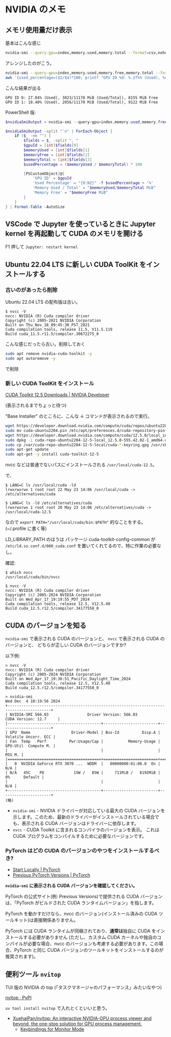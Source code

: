 # NVIDIA のメモ

## メモリ使用量だけ表示

基本はこんな感じ

```sh
nvidia-smi --query-gpu=index,memory.used,memory.total --format=csv,noheader,nounits
```

アレンジしたのがこう。

```sh
nvidia-smi --query-gpu=index,memory.used,memory.free,memory.total --format=csv,noheader,nounits | \
awk '{used_percentage=($2/$4)*100; printf "GPU ID %d: %.2f%% (Used), %d/%d MiB (Used/Total), %d MiB Free\n", $1, used_percentage, $2, $4, $3}'
```

こんな結果が出る

```console
GPU ID 0: 27.04% (Used), 3023/11178 MiB (Used/Total), 8155 MiB Free
GPU ID 1: 18.40% (Used), 2056/11178 MiB (Used/Total), 9122 MiB Free
```

PowerShell 版:

```powershell
$nvidiaSmiOutput = nvidia-smi --query-gpu=index,memory.used,memory.free,memory.total --format=csv,noheader,nounits

$nvidiaSmiOutput -split "`n" | ForEach-Object {
    if ($_ -ne "") {
        $fields = $_ -split ", "
        $gpuId = [int]$fields[0]
        $memoryUsed = [int]$fields[1]
        $memoryFree = [int]$fields[2]
        $memoryTotal = [int]$fields[3]
        $usedPercentage = ($memoryUsed / $memoryTotal) * 100

        [PSCustomObject]@{
            'GPU ID' = $gpuId
            'Used Percentage' = "{0:N2}" -f $usedPercentage + '%'
            'Memory Used / Total' = "$memoryUsed/$memoryTotal MiB"
            'Memory Free' = "$memoryFree MiB"
        }
    }
} | Format-Table -AutoSize
```

## VSCode で Jupyter を使っているときに Jupyter kernel を再起動して CUDA のメモリを開ける

F1 押して `Jupyter: restart kernel`

## Ubuntu 22.04 LTS に新しい CUDA ToolKit をインストールする

### 古いのがあったら削除

Ubuntu 22.04 LTS の配布版は古い。

```console
$ nvcc -V
nvcc: NVIDIA (R) Cuda compiler driver
Copyright (c) 2005-2021 NVIDIA Corporation
Built on Thu_Nov_18_09:45:30_PST_2021
Cuda compilation tools, release 11.5, V11.5.119
Build cuda_11.5.r11.5/compiler.30672275_0
```

こんな感じだったら古い。削除しておく

```sh
sudo apt remove nvidia-cuda-toolkit -y
sudo apt autoremove -y
```

で削除

### 新しい CUDA ToolKit をインストール

[CUDA Toolkit 12.5 Downloads | NVIDIA Developer](https://developer.nvidia.com/cuda-downloads?target_os=Linux&target_arch=x86_64&Distribution=Ubuntu&target_version=22.04&target_type=deb_local)

(表示されるまでちょっと待つ)

"Base Installer" のところに、こんな ↓ コマンドが表示されるので実行。

```sh
wget https://developer.download.nvidia.com/compute/cuda/repos/ubuntu2204/x86_64/cuda-ubuntu2204.pin
sudo mv cuda-ubuntu2204.pin /etc/apt/preferences.d/cuda-repository-pin-600
wget https://developer.download.nvidia.com/compute/cuda/12.5.0/local_installers/cuda-repo-ubuntu2204-12-5-local_12.5.0-555.42.02-1_amd64.deb
sudo dpkg -i cuda-repo-ubuntu2204-12-5-local_12.5.0-555.42.02-1_amd64.deb
sudo cp /var/cuda-repo-ubuntu2204-12-5-local/cuda-*-keyring.gpg /usr/share/keyrings/
sudo apt-get update
sudo apt-get -y install cuda-toolkit-12-5
```

nvcc などは普通でないパスにインストールされる
`/usr/local/cuda-12.5`。

で、

```console
$ LANG=C ls /usr/local/cuda -ld
lrwxrwxrwx 1 root root 22 May 23 14:06 /usr/local/cuda -> /etc/alternatives/cuda

$ LANG=C ls -ld /etc/alternatives/cuda
lrwxrwxrwx 1 root root 20 May 23 14:06 /etc/alternatives/cuda -> /usr/local/cuda-12.5
```

なので
`export PATH="/usr/local/cuda/bin:$PATH"`
的なことをする。(~/.profile に書く等)

LD_LIBRARY_PATH のほうは
パッケージ cuda-toolkit-config-common が
`/etc/ld.so.conf.d/000_cuda.conf`
を置いてくれてるので、特に作業の必要なし。

確認:

```console
$ which nvcc
/usr/local/cuda/bin/nvcc

$ nvcc -V
nvcc: NVIDIA (R) Cuda compiler driver
Copyright (c) 2005-2024 NVIDIA Corporation
Built on Wed_Apr_17_19:19:55_PDT_2024
Cuda compilation tools, release 12.5, V12.5.40
Build cuda_12.5.r12.5/compiler.34177558_0
```

## CUDA のバージョンを知る

`nvidia-smi` で表示される CUDA のバージョンと、
`nvcc` で表示される CUDA のバージョンと、
どちらが正しい CUDA のバージョンですか?

以下例:

```console
> nvcc -V
nvcc: NVIDIA (R) Cuda compiler driver
Copyright (c) 2005-2024 NVIDIA Corporation
Built on Wed_Apr_17_19:36:51_Pacific_Daylight_Time_2024
Cuda compilation tools, release 12.5, V12.5.40
Build cuda_12.5.r12.5/compiler.34177558_0

> nvidia-smi
Wed Dec  4 10:19:56 2024
+-----------------------------------------------------------------------------------------+
| NVIDIA-SMI 566.03                 Driver Version: 566.03         CUDA Version: 12.7     |
|-----------------------------------------+------------------------+----------------------+
| GPU  Name                  Driver-Model | Bus-Id          Disp.A | Volatile Uncorr. ECC |
| Fan  Temp   Perf          Pwr:Usage/Cap |           Memory-Usage | GPU-Util  Compute M. |
|                                         |                        |               MIG M. |
|=========================================+========================+======================|
|   0  NVIDIA GeForce RTX 3070 ...  WDDM  |   00000000:01:00.0  On |                  N/A |
| N/A   45C    P8             15W /   85W |     711MiB /   8192MiB |      0%      Default |
|                                         |                        |                  N/A |
+-----------------------------------------+------------------------+----------------------+
(略)
```

- `nvidia-smi` -
  NVIDIA ドライバーが対応している最大の CUDA バージョンを示します。このため、最新のドライバーがインストールされている場合でも、表示される CUDA バージョンはドライバーに依存します。
- `nvcc` -
  CUDA Toolkit に含まれるコンパイラのバージョンを表示。 これは CUDA プログラムをコンパイルするために必要なバージョンです。

### PyTorch はどの CUDA のバージョンのやつをインストールするべき?

- [Start Locally | PyTorch](https://pytorch.org/get-started/locally/)
- [Previous PyTorch Versions | PyTorch](https://pytorch.org/get-started/previous-versions/#wheel-1)

**`nvidia-smi` に表示される CUDA バージョンを確認してください。**

PyTorch の公式サイト(例: Previous Versions)で提供される CUDA バージョンは、「PyTorch がビルドされた CUDA ランタイムバージョン」を指します。

PyTorch を動かすだけなら、nvcc のバージョン(インストール済みの CUDA ツールキット)は直接関係ありません。

PyTorch には CUDA ランタイムが同梱されており、**通常は**独自に CUDA をインストールする必要がありません
(ただし、カスタム CUDA カーネルや独自のコンパイルが必要な場合、nvcc のバージョンも考慮する必要があります。この場合、PyTorch と同じ CUDA バージョンのツールキットをインストールするのが推奨されます)。

## 便利ツール `nvitop`

TUI 版の NVIDIA の top (「タスクマネージャのパフォーマンス」みたいなやつ)

[nvitop · PyPI](https://pypi.org/project/nvitop/)

`uv tool install nvitop` で入れとくといいと思う。

- [XuehaiPan/nvitop: An interactive NVIDIA-GPU process viewer and beyond, the one-stop solution for GPU process management.](https://github.com/XuehaiPan/nvitop)
  - [Keybindings for Monitor Mode](https://github.com/XuehaiPan/nvitop?tab=readme-ov-file#keybindings-for-monitor-mode)
